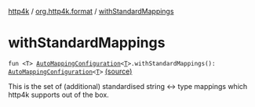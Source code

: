 [http4k](../index.md) / [org.http4k.format](index.md) / [withStandardMappings](./with-standard-mappings.md)

# withStandardMappings

`fun <T> `[`AutoMappingConfiguration`](-auto-mapping-configuration/index.md)`<`[`T`](with-standard-mappings.md#T)`>.withStandardMappings(): `[`AutoMappingConfiguration`](-auto-mapping-configuration/index.md)`<`[`T`](with-standard-mappings.md#T)`>` [(source)](https://github.com/http4k/http4k/blob/master/http4k-core/src/main/kotlin/org/http4k/format/AutoMappingConfiguration.kt#L55)

This is the set of (additional) standardised string &lt;-&gt; type mappings which http4k supports out of the box.


